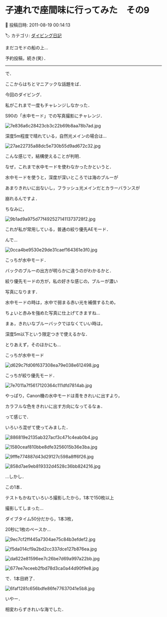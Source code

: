 # 子連れで座間味に行ってみた　その9

📅 投稿日時: 2011-08-19 00:14:13

🏷️ カテゴリ: [ダイビング日記](ce3a7a8d424d112fce83ee85c81a0e344.md)

まだコモドの船の上…


予約投稿，続き(笑）．


----





で．


ここからはちとマニアックな話題をば．





今回のダイビング．


私がこれまで一度もチャレンジしなかった．


S90の「水中モード」での写真撮影にチャレンジ．




![7e836a6c28423cb3c22b69b8aa78b7ad.jpg](images/7e836a6c28423cb3c22b69b8aa78b7ad.jpg)







深度5m程度で晴れている，自然光メインの場合は…




![27ae22735a88dc5e730b55d9ad672c32.jpg](images/27ae22735a88dc5e730b55d9ad672c32.jpg)




こんな感じで，結構使えることが判明．





なぜ，これまで水中モードを使わなかったかというと．


水中モードを使うと，深度が深いところでは海のブルーが


あまりきれいに出ないし，フラッシュ光メインだとカラーバランスが


崩れるんですよ．


ちなみに，




![9b1ad9a975d77f4925271411373728f2.jpg](images/9b1ad9a975d77f4925271411373728f2.jpg)




これが私が常用している，普通の絞り優先AEモード．


んで…




![0cca4be9530e29de31caef164361e3f0.jpg](images/0cca4be9530e29de31caef164361e3f0.jpg)




こっちが水中モード．


バックのブルーの出方が明らかに違うのがわかるかと．





絞り優先モードの方が，私の好きな感じの，ブルーが濃い


写真になります．


水中モードの時は，水中で弱まる赤い光を補償するため，


ちょいと赤みを強めた写真に仕上げてきますね…


まぁ，きれいなブルーバックではなくていい時は，


深度5m以下という限定つきで使えるかな．





とりあえず，そのほかにも…


こっちが水中モード




![d629c7fd06f637308ea79e038e612498.jpg](images/d629c7fd06f637308ea79e038e612498.jpg)







こっちが絞り優先モード．




![7e7011a7f5617120364c111dfd7814ab.jpg](images/7e7011a7f5617120364c111dfd7814ab.jpg)







やっぱり，Canon機の水中モードは青をきれいに出すより，


カラフルな色をきれいに出す方向になってるなぁ．





って感じで．


いろいろ混ぜて使ってみました．




![886819e2135ab327acf3c471c4eab0b4.jpg](images/886819e2135ab327acf3c471c4eab0b4.jpg)






![1580ceaf810bbe8dfe3256015b36e3ba.jpg](images/1580ceaf810bbe8dfe3256015b36e3ba.jpg)






![9fffe774887d43d29127c598a8ff6f26.jpg](images/9fffe774887d43d29127c598a8ff6f26.jpg)






![858d7ae9eb819332d4528c36bb824216.jpg](images/858d7ae9eb819332d4528c36bb824216.jpg)







…しかし．


この1本．


テストもかねていろいろ撮影したから，1本で150枚以上


撮影してしまった…


ダイブタイム50分だから，1本3枚，


20秒に1枚のペースか…




![9ec7cf2ff445a7304ae75c84b3efdef2.jpg](images/9ec7cf2ff445a7304ae75c84b3efdef2.jpg)






![f5da014cf9a2bd2cc337dce127b876ea.jpg](images/f5da014cf9a2bd2cc337dce127b876ea.jpg)






![da622e81596ee7c26be7d69a997a22bb.jpg](images/da622e81596ee7c26be7d69a997a22bb.jpg)






![677ee7eceeb2fbd78d3ca0a44d90f9e8.jpg](images/677ee7eceeb2fbd78d3ca0a44d90f9e8.jpg)







で．1本目終了．




![6faf1281c656bdfe86fe77637041e5b8.jpg](images/6faf1281c656bdfe86fe77637041e5b8.jpg)







いやー．


相変わらずきれいな海でした．
